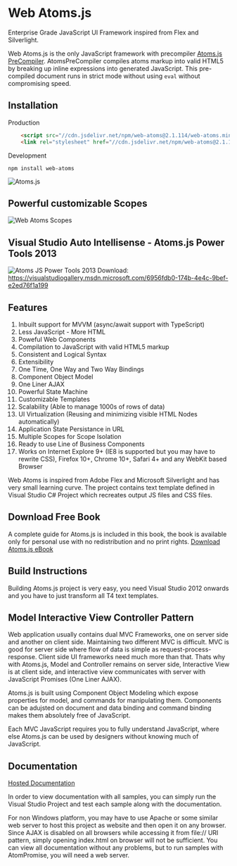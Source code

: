 Web Atoms.js
========
Enterprise Grade JavaScript UI Framework inspired from Flex and Silverlight.

Web Atoms.js is the only JavaScript framework with precompiler [Atoms.js PreCompiler](https://github.com/neurospeech/atoms-pre-compiler).
AtomsPreCompiler compiles atoms markup into valid HTML5 by breaking up inline expressions into
generated JavaScript. This pre-compiled document runs in strict mode without using `eval` without compromising speed.

Installation
------------

Production
```html
    <script src="//cdn.jsdelivr.net/npm/web-atoms@2.1.114/web-atoms.min.js"></script>
    <link rel="stylesheet" href="//cdn.jsdelivr.net/npm/web-atoms@2.1.114/style/atoms.min.css"/>
```    

Development

    npm install web-atoms

![Atoms.js](https://github.com/neurospeech/web-atoms.js/raw/master/res/atoms-promo.png)

Powerful customizable Scopes
----------------------------
![Web Atoms Scopes](https://github.com/neurospeech/web-atoms.js/raw/master/docs/concepts/scope/images/local-scope.png)

Visual Studio Auto Intellisense - Atoms.js Power Tools 2013
-----------------------------------------------------------
![Atoms JS Power Tools 2013](res/atoms-js-vs-power-tools-small.png)
Download: https://visualstudiogallery.msdn.microsoft.com/6956fdb0-174b-4e4c-9bef-e2ed76f1a199

Features
--------
1. Inbuilt support for MVVM (async/await support with TypeScript)
2. Less JavaScript - More HTML
3. Poweful Web Components
4. Compilation to JavaScript with valid HTML5 markup
5. Consistent and Logical Syntax
6. Extensibility
7. One Time, One Way and Two Way Bindings
8. Component Object Model
9. One Liner AJAX
10. Powerful State Machine
11. Customizable Templates
12. Scalability (Able to manage 1000s of rows of data)
13. UI Virtualization (Reusing and minimizing visible HTML Nodes automatically)
14. Application State Persistance in URL
15. Multiple Scopes for Scope Isolation
16. Ready to use Line of Business Components
17. Works on Internet Explore 9+ (IE8 is supported but you may have to rewrite CSS), Firefox 10+, Chrome 10+, Safari 4+ and any WebKit based Browser

Web Atoms is inspired from Adobe Flex and Microsoft Silverlight and has very small learning curve. 
The project contains text template defined in Visual Studio C# Project which recreates output JS files and CSS files.

Download Free Book
------------------
A complete guide for Atoms.js is included in this book, the book is available only for personal use with no redistribution and no print rights.
[Download Atoms.js eBook](https://s3.amazonaws.com/webatoms/Documentation.pdf)

Build Instructions
------------------
Building Atoms.js project is very easy, you need Visual Studio 2012 onwards and you have to just transform all T4 text templates.

Model Interactive View Controller Pattern
-----------------------------------------
Web application usually contains dual MVC Frameworks, one on server side and another on client side. Maintaining two different MVC is difficult. MVC is good for server side where flow of data is simple as request-process-response. Client side UI frameworks need much more than that. Thats why with Atoms.js, Model and Controller remains on server side, Interactive View is at client side, and interactive view communicates with server with JavaScript Promises (One Liner AJAX).

Atoms.js is built using Component Object Modeling which expose properties for model, and commands for manipulating them. Components can be adujsted on document and data binding and command binding makes them absolutely free of JavaScript.

Each MVC JavaScript requires you to fully understand JavaScript, where else Atoms.js can be used by designers without knowing much of JavaScript. 

Documentation
-------------

<a href="http://web-atoms.neurospeech.com/docs/index.html" target="_blank">Hosted Documentation</a>

In order to view documentation with all samples, you can simply run the Visual Studio Project and test each sample along with the documentation.

For non Windows platform, you may have to use Apache or some similar web server to host this project as website and then open it on any browser. Since AJAX is disabled on all browsers while accessing it from file:// URI pattern, simply opening index.html on browser will not be sufficient. You can view all documentation without any problems, but to run samples with AtomPromise, you will need a web server.







